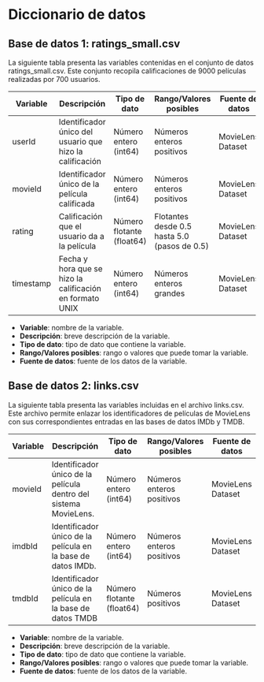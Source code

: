 # Diccionario de datos

## Base de datos 1: ratings_small.csv

La siguiente tabla presenta las variables contenidas en el conjunto de datos ratings_small.csv. Este conjunto recopila calificaciones de 9000 películas realizadas por 700 usuarios. 

| Variable | Descripción | Tipo de dato | Rango/Valores posibles | Fuente de datos |
| --- | --- | --- | --- | --- |
| userId | Identificador único del usuario que hizo la calificación | Número entero (int64) | Números enteros positivos | MovieLens Dataset |
| movieId | Identificador único de la película calificada | Número entero (int64) | Números enteros positivos | MovieLens Dataset |
| rating | Calificación que el usuario da a la película | Número flotante (float64) | Flotantes desde 0.5 hasta 5.0 (pasos de 0.5) | MovieLens Dataset |
| timestamp | Fecha y hora que se hizo la calificación en formato UNIX | Número entero (int64) | Números enteros grandes | MovieLens Dataset |


- **Variable**: nombre de la variable.
- **Descripción**: breve descripción de la variable.
- **Tipo de dato**: tipo de dato que contiene la variable.
- **Rango/Valores posibles**: rango o valores que puede tomar la variable.
- **Fuente de datos**: fuente de los datos de la variable.

## Base de datos 2: links.csv

La siguiente tabla presenta las variables incluidas en el archivo links.csv. Este archivo permite enlazar los identificadores de películas de MovieLens con sus correspondientes entradas en las bases de datos IMDb y TMDB.

| Variable | Descripción | Tipo de dato | Rango/Valores posibles | Fuente de datos |
| --- | --- | --- | --- | --- |
| movieId | Identificador único de la película dentro del sistema MovieLens. | Número entero (int64) | Números enteros positivos | MovieLens Dataset |
| imdbId | Identificador único de la película en la base de datos IMDb. | Número entero (int64) | Números enteros positivos | MovieLens Dataset |
| tmdbId | Identificador único de la película en la base de datos TMDB | Número flotante (float64) | Números positivos | MovieLens Dataset |


- **Variable**: nombre de la variable.
- **Descripción**: breve descripción de la variable.
- **Tipo de dato**: tipo de dato que contiene la variable.
- **Rango/Valores posibles**: rango o valores que puede tomar la variable.
- **Fuente de datos**: fuente de los datos de la variable.

